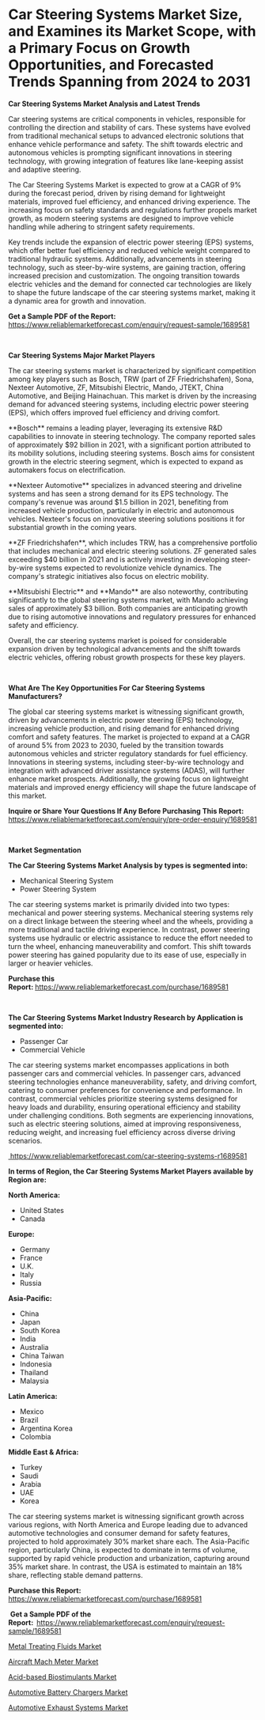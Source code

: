 <p><h1>Car Steering Systems Market Size, and Examines its Market Scope, with a Primary Focus on Growth Opportunities, and Forecasted Trends Spanning from 2024 to 2031</h1></p><p><strong>Car Steering Systems Market Analysis and Latest Trends</strong></p>
<p><p>Car steering systems are critical components in vehicles, responsible for controlling the direction and stability of cars. These systems have evolved from traditional mechanical setups to advanced electronic solutions that enhance vehicle performance and safety. The shift towards electric and autonomous vehicles is prompting significant innovations in steering technology, with growing integration of features like lane-keeping assist and adaptive steering.</p><p>The Car Steering Systems Market is expected to grow at a CAGR of 9% during the forecast period, driven by rising demand for lightweight materials, improved fuel efficiency, and enhanced driving experience. The increasing focus on safety standards and regulations further propels market growth, as modern steering systems are designed to improve vehicle handling while adhering to stringent safety requirements.</p><p>Key trends include the expansion of electric power steering (EPS) systems, which offer better fuel efficiency and reduced vehicle weight compared to traditional hydraulic systems. Additionally, advancements in steering technology, such as steer-by-wire systems, are gaining traction, offering increased precision and customization. The ongoing transition towards electric vehicles and the demand for connected car technologies are likely to shape the future landscape of the car steering systems market, making it a dynamic area for growth and innovation.</p></p>
<p><strong>Get a Sample PDF of the Report:&nbsp;</strong> <a href="https://www.reliablemarketforecast.com/enquiry/request-sample/1689581?utm_campaign=1140&utm_medium=2&utm_source=Github&utm_content=ia&utm_term=01112024&utm_id=car-steering-systems">https://www.reliablemarketforecast.com/enquiry/request-sample/1689581</a></p>
<p>&nbsp;</p>
<p><strong>Car Steering Systems Major Market Players</strong></p>
<p><p>The car steering systems market is characterized by significant competition among key players such as Bosch, TRW (part of ZF Friedrichshafen), Sona, Nexteer Automotive, ZF, Mitsubishi Electric, Mando, JTEKT, China Automotive, and Beijing Hainachuan. This market is driven by the increasing demand for advanced steering systems, including electric power steering (EPS), which offers improved fuel efficiency and driving comfort.</p><p>**Bosch** remains a leading player, leveraging its extensive R&D capabilities to innovate in steering technology. The company reported sales of approximately $92 billion in 2021, with a significant portion attributed to its mobility solutions, including steering systems. Bosch aims for consistent growth in the electric steering segment, which is expected to expand as automakers focus on electrification.</p><p>**Nexteer Automotive** specializes in advanced steering and driveline systems and has seen a strong demand for its EPS technology. The company's revenue was around $1.5 billion in 2021, benefiting from increased vehicle production, particularly in electric and autonomous vehicles. Nexteer's focus on innovative steering solutions positions it for substantial growth in the coming years.</p><p>**ZF Friedrichshafen**, which includes TRW, has a comprehensive portfolio that includes mechanical and electric steering solutions. ZF generated sales exceeding $40 billion in 2021 and is actively investing in developing steer-by-wire systems expected to revolutionize vehicle dynamics. The company's strategic initiatives also focus on electric mobility.</p><p>**Mitsubishi Electric** and **Mando** are also noteworthy, contributing significantly to the global steering systems market, with Mando achieving sales of approximately $3 billion. Both companies are anticipating growth due to rising automotive innovations and regulatory pressures for enhanced safety and efficiency.</p><p>Overall, the car steering systems market is poised for considerable expansion driven by technological advancements and the shift towards electric vehicles, offering robust growth prospects for these key players.</p></p>
<p>&nbsp;</p>
<p><strong>What Are The Key Opportunities For Car Steering Systems Manufacturers?</strong></p>
<p><p>The global car steering systems market is witnessing significant growth, driven by advancements in electric power steering (EPS) technology, increasing vehicle production, and rising demand for enhanced driving comfort and safety features. The market is projected to expand at a CAGR of around 5% from 2023 to 2030, fueled by the transition towards autonomous vehicles and stricter regulatory standards for fuel efficiency. Innovations in steering systems, including steer-by-wire technology and integration with advanced driver assistance systems (ADAS), will further enhance market prospects. Additionally, the growing focus on lightweight materials and improved energy efficiency will shape the future landscape of this market.</p></p>
<p><strong>Inquire or Share Your Questions If Any Before Purchasing This Report:</strong> <a href="https://www.reliablemarketforecast.com/enquiry/pre-order-enquiry/1689581?utm_campaign=1140&utm_medium=2&utm_source=Github&utm_content=ia&utm_term=01112024&utm_id=car-steering-systems">https://www.reliablemarketforecast.com/enquiry/pre-order-enquiry/1689581</a></p>
<p>&nbsp;</p>
<p><strong>Market Segmentation</strong></p>
<p><strong>The Car Steering Systems Market Analysis by types is segmented into:</strong></p>
<p><ul><li>Mechanical Steering System</li><li>Power Steering System</li></ul></p>
<p><p>The car steering systems market is primarily divided into two types: mechanical and power steering systems. Mechanical steering systems rely on a direct linkage between the steering wheel and the wheels, providing a more traditional and tactile driving experience. In contrast, power steering systems use hydraulic or electric assistance to reduce the effort needed to turn the wheel, enhancing maneuverability and comfort. This shift towards power steering has gained popularity due to its ease of use, especially in larger or heavier vehicles.</p></p>
<p><strong>Purchase this Report:&nbsp;</strong><a href="https://www.reliablemarketforecast.com/purchase/1689581?utm_campaign=1140&utm_medium=2&utm_source=Github&utm_content=ia&utm_term=01112024&utm_id=car-steering-systems">https://www.reliablemarketforecast.com/purchase/1689581</a></p>
<p>&nbsp;</p>
<p><strong>The Car Steering Systems Market Industry Research by Application is segmented into:</strong></p>
<p><ul><li>Passenger Car</li><li>Commercial Vehicle</li></ul></p>
<p><p>The car steering systems market encompasses applications in both passenger cars and commercial vehicles. In passenger cars, advanced steering technologies enhance maneuverability, safety, and driving comfort, catering to consumer preferences for convenience and performance. In contrast, commercial vehicles prioritize steering systems designed for heavy loads and durability, ensuring operational efficiency and stability under challenging conditions. Both segments are experiencing innovations, such as electric steering solutions, aimed at improving responsiveness, reducing weight, and increasing fuel efficiency across diverse driving scenarios.</p></p>
<p><a href="https://www.reliablemarketforecast.com/car-steering-systems-r1689581?utm_campaign=1140&utm_medium=2&utm_source=Github&utm_content=ia&utm_term=01112024&utm_id=car-steering-systems">&nbsp;https://www.reliablemarketforecast.com/car-steering-systems-r1689581</a></p>
<p><strong>In terms of Region, the Car Steering Systems Market Players available by Region are:</strong></p>
<p>
    <p> <strong> North America: </strong>
        <ul>
            <li>United States</li>
            <li>Canada</li>
        </ul>
        </p> 
    <p> <strong> Europe: </strong>
        <ul>
            <li>Germany</li>
            <li>France</li>
            <li>U.K.</li>
            <li>Italy</li>
            <li>Russia</li>
        </ul>
        </p> 
    <p> <strong> Asia-Pacific: </strong>
        <ul>
            <li>China</li>
            <li>Japan</li>
            <li>South Korea</li>
            <li>India</li>
            <li>Australia</li>
            <li>China Taiwan</li>
            <li>Indonesia</li>
            <li>Thailand</li>
            <li>Malaysia</li>
        </ul>
        </p> 
    <p> <strong> Latin America: </strong>
        <ul>
            <li>Mexico</li>
            <li>Brazil</li>
            <li>Argentina Korea</li>
            <li>Colombia</li>
        </ul>
        </p> 
    <p> <strong> Middle East & Africa: </strong>
        <ul>
            <li>Turkey</li>
            <li>Saudi</li>
            <li>Arabia</li>
            <li>UAE</li>
            <li>Korea</li>
        </ul>
    </p>
    </p>
<p><p>The car steering systems market is witnessing significant growth across various regions, with North America and Europe leading due to advanced automotive technologies and consumer demand for safety features, projected to hold approximately 30% market share each. The Asia-Pacific region, particularly China, is expected to dominate in terms of volume, supported by rapid vehicle production and urbanization, capturing around 35% market share. In contrast, the USA is estimated to maintain an 18% share, reflecting stable demand patterns.</p></p>
<p><strong>Purchase this Report: </strong><a href="https://www.reliablemarketforecast.com/purchase/1689581?utm_campaign=1140&utm_medium=2&utm_source=Github&utm_content=ia&utm_term=01112024&utm_id=car-steering-systems">https://www.reliablemarketforecast.com/purchase/1689581</a></p>
<p>&nbsp;<strong>Get a Sample PDF of the Report:&nbsp;&nbsp;</strong><a href="https://www.reliablemarketforecast.com/enquiry/request-sample/1689581?utm_campaign=1140&utm_medium=2&utm_source=Github&utm_content=ia&utm_term=01112024&utm_id=car-steering-systems">https://www.reliablemarketforecast.com/enquiry/request-sample/1689581</a></p>
<p><strong></strong></p>
<p><p><a href="https://www.linkedin.com/pulse/metal-treating-fluids-market-size-segmentation-trends-growth-tfnec?utm_campaign=1140&utm_medium=2&utm_source=Github&utm_content=ia&utm_term=01112024&utm_id=car-steering-systems">Metal Treating Fluids Market</a></p><p><a href="https://issuu.com/reportprime-2/docs/aircraft-mach-meter-market-size-203_583e50652ac2a4?utm_campaign=1140&utm_medium=2&utm_source=Github&utm_content=ia&utm_term=01112024&utm_id=car-steering-systems">Aircraft Mach Meter Market</a></p><p><a href="https://www.linkedin.com/pulse/acid-based-biostimulants-market-navigating-challenges-unlocking-fk0oc?utm_campaign=1140&utm_medium=2&utm_source=Github&utm_content=ia&utm_term=01112024&utm_id=car-steering-systems">Acid-based Biostimulants Market</a></p><p><a href="https://github.com/rieuydbalon3b/Market-Research-Report-List-1/blob/main/automotive-battery-chargers-market.md?utm_campaign=1140&utm_medium=2&utm_source=Github&utm_content=ia&utm_term=01112024&utm_id=car-steering-systems">Automotive Battery Chargers Market</a></p><p><a href="https://github.com/cairotmbrowne3cq/Market-Research-Report-List-1/blob/main/automotive-exhaust-systems-market.md?utm_campaign=1140&utm_medium=2&utm_source=Github&utm_content=ia&utm_term=01112024&utm_id=car-steering-systems">Automotive Exhaust Systems Market</a></p></p>